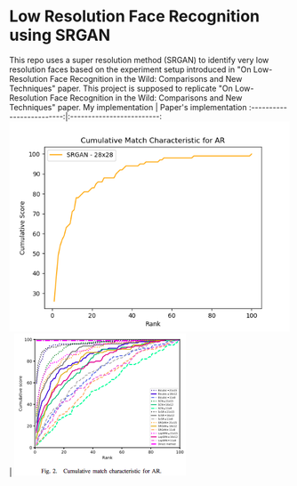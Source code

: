 # Low Resolution Face Recognition using SRGAN 
This repo uses a super resolution method (SRGAN) to identify very low resolution faces based on the experiment setup introduced in "On Low-Resolution Face Recognition in the Wild: Comparisons and New Techniques" paper.
This project is supposed to replicate "On Low-Resolution Face Recognition in the Wild: Comparisons and New Techniques" paper.
My implementation             |  Paper's implementation
:-------------------------:|:-------------------------:
![srgan](https://github.com/nikiibayat/LRFR/blob/master/ScoreRanksAR.png?raw=true)  |  ![LRFR](https://github.com/nikiibayat/LRFR/blob/master/LRFR_Paper.png?raw=true)
